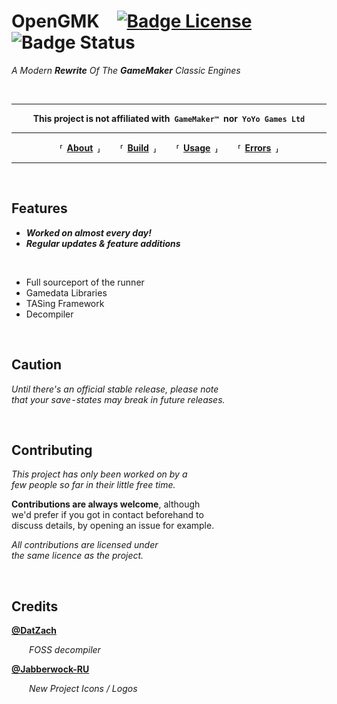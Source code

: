 # OpenGMK [![Badge License]][License] ![Badge Status]

*A Modern **Rewrite** Of The **GameMaker** Classic Engines*

<br>

---

<div align = center>

  **This project is not affiliated with `GameMaker™` nor `YoYo Games Ltd`**

---

**⸢ [About] ⸥**  
**⸢ [Build] ⸥**  
**⸢ [Usage] ⸥**  
**⸢ [Errors] ⸥**

</div>

---

<br>

## Features

- ***Worked on almost every day!***
- ***Regular updates & feature additions***

<br>

- Full sourceport of the runner
- Gamedata Libraries
- TASing Framework
- Decompiler

<br>

## Caution

*Until there's an official stable release, please note* <br>
*that your save - states may break in future releases.*

<br>

## Contributing

*This project has only been worked on by a* <br>
*few people so far in their little free time.* 

**Contributions are always welcome**, although <br>
we'd prefer if you got in contact beforehand to <br>
discuss details, by opening an issue for example.

*All contributions are licensed under* <br>
*the same licence as the project.*

<br>

## Credits

**[@DatZach]**

  *FOSS decompiler*
    
**[@Jabberwock-RU]**

  *New Project Icons / Logos*


<!----------------------------------------------------------------------------->

[Badge License]: https://img.shields.io/badge/License-GPL_v2-blue.svg
[Badge Status]: https://img.shields.io/static/v1?label=Status&message=Work%20In%20Progress&color=9c3066

[License]: LICENSE.md


<!---------------------------------{ Credits }--------------------------------->

[@Jabberwock-RU]: https://github.com/Jabberwock-RU
[@DatZach]: https://github.com/DatZach


<!--------------------------------{ QuickLinks }------------------------------->

[Errors]: Documentation/Errors.md
[Usage]: Documentation/Usage.md
[Build]: Documentation/Build.md
[About]: Documentation/About.md
